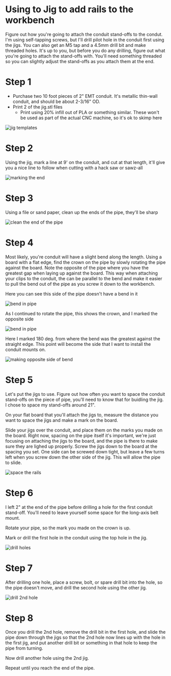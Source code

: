 # Using to Jig to add rails to the workbench

Figure out how you're going to attach the conduit stand-offs to the condut. I'm using self-tapping screws, but I'll drill pilot hole in the conduit first using the jigs.  You can also get an M5 tap and a 4.5mm drill bit and make threaded holes. It's up to you, but before you do any drilling, figure out what you're going to attach the stand-offs with. You'll need something threaded so you can slightly adjust the stand-offs as you attach them at the end.

# Step 1
* Purchase two 10 foot pieces of 2" EMT conduit. It's metallic thin-wall conduit, and should be about 2-3/16" OD.
* Print 2 of the jig.stl files
    * Print using 20% infill out of PLA or something similar. These won't be used as part of the actual CNC machine, so it's ok to skimp here

![jig templates](images/rails/jig.jpg)

# Step 2
Using the jig, mark a line at 9' on the conduit, and cut at that length, it'll give you a nice line to follow when cutting with a hack saw or sawz-all

![marking the end](images/rails/mark_end.jpg)

# Step 3
Using a file or sand paper, clean up the ends of the pipe, they'll be sharp

![clean the end of the pipe](images/rails/cleaning_edge.jpg)

# Step 4
Most likely, you're conduit will have a slight bend along the length. Using a board with a flat edge, find the crown on the pipe by slowly rotating the pipe against the board. Note the opposite of the pipe where you have the greatest gap when laying up against the board.  This way when attaching your clips to the conduit, the can be parallel to the bend and make it easier to pull the bend out of the pipe as you screw it down to the workbench.


Here you can see this side of the pipe doesn't have a bend in it

![bend in pipe](images/rails/finding_edge_1.jpg)

As I continued to rotate the pipe, this shows the crown, and I marked the opposite side

![bend in pipe](images/rails/finding_edge_2.jpg)

Here I marked 180 deg. from where the bend was the greatest against the straight edge. This point will become the side that I want to install the conduit mounts on.

![making opposite side of bend](images/rails/marking_top.jpg)

# Step 5
Let's put the jigs to use. Figure out how often you want to space the conduit stand-offs on the piece of pipe, you'll need to know that for buidling the jig.  I chose to space my stand-offs around 21".

On your flat board that you'll attach the jigs to, measure the distance you want to space the jigs and make a mark on the board.  

Slide your jigs over the conduit, and place them on the marks you made on the board.  Right now, spacing on the pipe itself it's important, we're just focusing on attaching the jigs to the board, and the pipe is there to make sure they are lighed up properly. Screw the jigs down to the board at the spacing you set.  One side can be screwed down tight, but leave a few turns left when you screw down the other side of the jig. This will allow the pipe to slide.

![space the rails](images/rails/attach_to_board.jpg)

# Step 6
I left 2" at the end of the pipe before drilling a hole for the first conduit stand-off. You'll need to leave yourself some space for the long-axis belt mount.

Rotate your pipe, so the mark you made on the crown is up.

Mark or drill the first hole in the conduit using the top hole in the jig.

![drill holes](images/rails/drilling_holes.jpg)

# Step 7
After drilling one hole, place a screw, bolt, or spare drill bit into the hole, so the pipe doesn't move, and drill the second hole using the other jig.

![drill 2nd hole](images/rails/spacing_rails.jpg)

# Step 8
Once you drill the 2nd hole, remove the drill bit in the first hole, and slide the pipe down through the jigs so that the 2nd hole now lines up with the hole in the first jig, and put another drill bit or something in that hole to keep the pipe from turning.  

Now drill another hole using the 2nd jig.

Repeat until you reach the end of the pipe.




